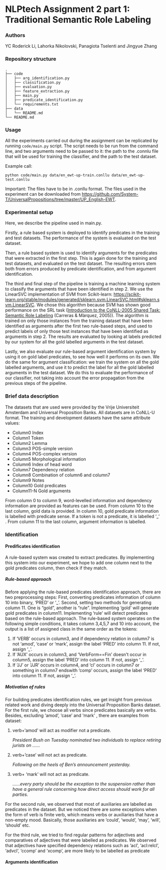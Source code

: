 # NLPtech Assignment 2 part 1: Traditional Semantic Role Labeling

### Authors
YC Roderick Li, Lahorka Nikolovski, Panagiota Tselenti and Jingyue Zhang

### Repository structure
```
.
├── code
│   ├── arg_identification.py
│   ├── classification.py
│   ├── evaluation.py
│   ├── feature_extraction.py
│   ├── main.py
│   ├── predicate_identification.py
│   └── requirements.txt
├── data
│   └── README.md
└── README.md
```

### Usage
All the experiments carried out during the assignment can be replicated by running `code/main.py` script. The script needs to be run from the command line, and two arguments need to be passed to it: the path to the .connlu file that will be used for training the classifier, and the path to the test dataset. 


Example call:
```
python code/main.py data/en_ewt-up-train.conllu data/en_ewt-up-test.conllu
```

Important: The files have to be in .conllu format. The files used in the experiment can be downloaded from https://github.com/System-T/UniversalPropositions/tree/master/UP_English-EWT.

### Experimental setup
Here, we describe the pipeline used in main.py.

Firstly, a rule based system is deployed to identify predicates in the training and test datasets. The performance of the system is evaluated on the test dataset. 

Then, a rule based system is used to identify arguments for the predicates that were extracted in the first step. This is again done for the training and test datasets, and evaluated on the test dataset. The resulting errors stem both from errors produced by predicate identification, and from argument identification.

The third and final step of the pipeline is training a machine learning system to classify the arguments that have been identified in step 2. We use the LinearSVC implementation of SVM from Scikit-learn: https://scikit-learn.org/stable/modules/generated/sklearn.svm.LinearSVC.html#sklearn.svm.LinearSVC. We chose this algorithm because SVM has shown good performance on the SRL task ([Introduction to the CoNLL-2005 Shared Task: Semantic Role Labeling](https://aclanthology.org/W05-0620) (Carreras & Màrquez, 2005)). 
The algorithm is trained on only those instances from the training dataset that have been identified as arguments after the first two rule-based steps, and used to predict labels of only those test instances that have been identified as arguments in step 2. The results are evaluated by looking at labels predicted by our system for all the gold labelled arguments in the test dataset.

Lastly, we also evaluate our rule-based argument identification system by using it on gold label predicates, to see how well it performs on its own. We do the same for argument classification: we train the system on all the gold labelled arguments, and use it to predict the label for all the gold labelled arguments in the test 
dataset. We do this to evaluate the performance of our classifier, not taking into account the error propagation from the previous steps of the pipeline.

### Brief data description
The datasets that are used were provided by the Vrije Universiteit Amsterdam and Universal Proposition Banks. All datasets are in CoNLL-U format. The training and development datasets have the same attribute values:
* Column0  Index
* Column1  Token
* Column2  Lemma
* Column3  POS-simple version
* Column4  POS-complex version
* Column5  Morphological information
* Column6  Index of head word
* Column7  Dependency relation
* Column8  Combination of column6 and column7
* Column9  Notes
* Column10 Gold predicates
* Column11-N Gold arguments

From column 0 to column 9, word-levelled information and dependency information are provided as features can be used. From column 10 to the last column, gold data is provided. In column 10, gold predicate information is labelled with predicate sense. If a token is not a predicate, it is labelled ‘_’ . From column 11 to the last column, argument information is labelled.

### Identification
#### Predificates identification
A rule-based system was created to extract predicates. By implementing this system into our experiment, we hope to add one column next to the gold predicates column, then check if they match.
##### Rule-based approach
Before applying the rule-based predicates identification approach, there are two preprocessing steps: First, converting predicates information of column 10 into binary, ‘PRED’ or ‘_’.  Second, setting two methods for generating column 11. One is “gold”, another is “rule”. Implementing ‘gold’ will generate gold predicates in column11. Implementing ‘rule’ will detect predicates based on the rule-based approach.
The rule-based system operates on the following simple conditions, it takes column 3,4,5,7 and 10 into account, the output is a list of assigned class in the same order as the tokens:
1) If ‘VERB’ occurs in column3, and if dependency relation in column7 is not ‘amod’, ‘case’ or ‘mark’, assign the label ‘PRED’ into column 11. If not, assign ‘_’.
2) If ‘AUX’ occurs in column3, and ‘VerbForm==Fin’ doesn't occur in column5, assign the label ‘PRED’ into column 11. If not, assign ‘_’.
3) If ‘JJ’ or ‘JJR’ occurs in column4, and ‘cl’ occurs in column7 or something in column7 endswith ‘comp’ occurs, assign the label ‘PRED’ into column 11. If not, assign ‘_’.
##### Motivation of rules
For building predicates identification rules, we get insight from previous related work and diving deeply into the Universal Proposition Banks dataset.  
For the first rule, we choose all verbs since predicates basically are verbs. Besides, excluding ‘amod’, ‘case’ and ‘mark’ , there are examples from dataset:
1) verb+‘amod’ will act as modifier not a predicate.

    *President Bush on Tuesday nominated two individuals to replace _retiring_ jurists on ……*
2) verb+’case’ will not act as predicate.

    *_Following_ on the heels of Ben’s announcement yesterday.*
3) verb+ ‘mark’ will not act as predicate.

    *……every party should be the exception to the suspension rather than have a general rule _concerning_ how direct access should work for all parties.*

For the second rule, we observed that most of auxiliaries are labelled as predicates in the dataset. But we noticed there are some exceptions when the form of verb is finite verb, which means verbs or auxiliaries that have a non-empty mood. Basically, those auxiliaries are ‘could’, ‘would’, ‘may’, ‘will’, ‘should’ etc. 

For the third rule, we tried to find regular patterns for adjectives and comparatives of adjectives that were labelled as predicates. We observed that adjectives have specified dependency relations such as ‘acl’, ‘acl:relcl’, ‘advcl’, ‘ccomp’ and ‘xcomp’, are more likely to be labelled as predicate


#### Arguments identification

